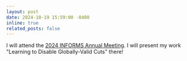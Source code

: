 ```yaml
---
layout: post
date: 2024-10-19 15:59:00 -0400
inline: true
related_posts: false
---
```


I will attend the [2024 INFORMS Annual Meeting](https://meetings.informs.org/wordpress/seattle2024/). I will present my work "Learning to Disable Globally-Valid Cuts" there!
